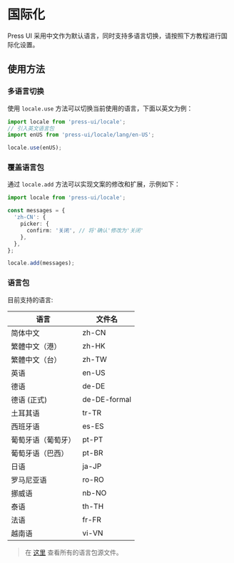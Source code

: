 # 国际化


Press UI 采用中文作为默认语言，同时支持多语言切换，请按照下方教程进行国际化设置。

## 使用方法

### 多语言切换

使用 `locale.use` 方法可以切换当前使用的语言，下面以英文为例：


```ts
import locale from 'press-ui/locale';
// 引入英文语言包
import enUS from 'press-ui/locale/lang/en-US';

locale.use(enUS);
```


### 覆盖语言包


通过 `locale.add` 方法可以实现文案的修改和扩展，示例如下：


```ts
import locale from 'press-ui/locale';

const messages = {
  'zh-CN': {
    picker: {
      confirm: '关闭', // 将'确认'修改为'关闭'
    },
  },
};

locale.add(messages);
```

### 语言包


目前支持的语言:


| 语言               | 文件名       |
| ------------------ | ------------ |
| 简体中文           | zh-CN        |
| 繁體中文（港）     | zh-HK        |
| 繁體中文（台）     | zh-TW        |
| 英语               | en-US        |
| 德语               | de-DE        |
| 德语 (正式)        | de-DE-formal |
| 土耳其语           | tr-TR        |
| 西班牙语           | es-ES        |
| 葡萄牙语（葡萄牙） | pt-PT        |
| 葡萄牙语（巴西）   | pt-BR        |
| 日语               | ja-JP        |
| 罗马尼亚语         | ro-RO        |
| 挪威语             | nb-NO        |
| 泰语               | th-TH        |
| 法语               | fr-FR        |
| 越南语             | vi-VN        |

> 在 [这里](https://github.com/novlan1/press-ui/tree/develop/src/packages/locale/lang) 查看所有的语言包源文件。
